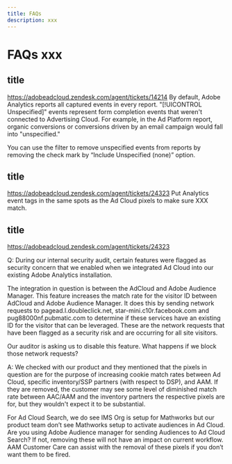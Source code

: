 ```yaml
---
title: FAQs
description: xxx
---
```

# FAQs xxx

## title

https://adobeadcloud.zendesk.com/agent/tickets/14214
By default, Adobe Analytics reports all captured events in every report. "[!UICONTROL Unspecified]" events represent form completion events that weren't connected to Advertising Cloud. For example, in the Ad Platform report, organic conversions or conversions driven by an email campaign would fall into "unspecified."

You can use the filter to remove unspecified events from reports by removing the check mark by “Include Unspecified (none)” option. <!-- Not sure if this is in DSP or in Analytics Workspace -->

## title

https://adobeadcloud.zendesk.com/agent/tickets/24323
Put Analytics event tags in the same spots as the Ad Cloud pixels to make sure XXX match.

## title

https://adobeadcloud.zendesk.com/agent/tickets/24323

Q: During our internal security audit, certain features were flagged as security concern that we enabled when we integrated Ad Cloud into our existing Adobe Analytics installation.

The integration in question is between the AdCloud and Adobe Audience Manager. This feature increases the match rate for the visitor ID between AdCloud and Adobe Audience Manager. It does this by sending network requests to pagead.l.doubleclick.net, star-mini.c10r.facebook.com and pug88000nf.pubmatic.com to determine if these services have an existing ID for the visitor that can be leveraged. These are the network requests that have been flagged as a security risk and are occurring for all site visitors.

Our auditor is asking us to disable this feature. What happens if we block those network requests?

A:  We checked with our product and they mentioned that the pixels in question are for the purpose of increasing cookie match rates between Ad Cloud, specific inventory/SSP partners (with respect to DSP), and AAM.  If they are removed, the customer may see some level of diminished match rate between AAC/AAM and the inventory partners the respective pixels are for, but they wouldn't expect it to be substantial.

For Ad Cloud Search, we do see IMS Org is setup for Mathworks but our product team don’t see Mathworks setup to activate audiences in Ad Cloud. Are you using Adobe Audience manager for sending Audiences to Ad Cloud Search? If not, removing these will not have an impact on current workflow. AAM Customer Care can assist with the removal of these pixels if you don’t want them to be fired. 


